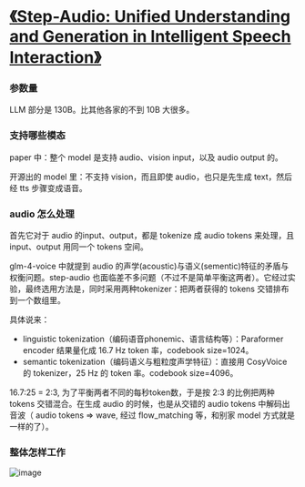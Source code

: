 # [《Step-Audio: Unified Understanding and Generation in Intelligent Speech Interaction》](https://arxiv.org/pdf/2502.11946)

### 参数量
LLM 部分是 130B。比其他各家的不到 10B 大很多。

### 支持哪些模态
paper 中：整个 model 是支持 audio、vision input，以及 audio output 的。

开源出的 model 里：不支持 vision，而且即使 audio，也只是先生成 text，然后经 tts 步骤变成语音。

### audio 怎么处理

首先它对于 audio 的input、output，都是 tokenize 成 audio tokens 来处理，且 input、output 用同一个 tokens 空间。

glm-4-voice 中就提到 audio 的声学(acoustic)与语义(sementic)特征的矛盾与权衡问题。step-audio 也面临差不多问题（不过不是简单平衡这两者）。它经过实验，最终选用方法是，同时采用两种tokenizer：把两者获得的 tokens 交错排布到一个数组里。

具体说来：
- linguistic tokenization（编码语音phonemic、语言结构等）：Paraformer encoder 结果量化成 16.7 Hz token 率，codebook size=1024。
- semantic tokenization（编码语义与粗粒度声学特征）：直接用 CosyVoice 的 tokenizer，25 Hz 的 token 率。codebook size=4096。

16.7:25 = 2:3, 为了平衡两者不同的每秒token数，于是按 2:3 的比例把两种 tokens 交错混合。在生成 audio 的时候，也是从交错的 audio tokens 中解码出音波（ audio tokens => wave, 经过 flow_matching 等，和别家 model 方式就是一样的了）。

### 整体怎样工作

![image](https://github.com/user-attachments/assets/e8756678-78d2-43f9-8751-e7869bd48f88)

